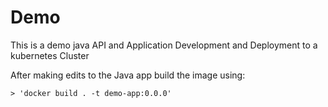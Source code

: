 # Demo

This is a demo java API and Application Development and Deployment to a kubernetes Cluster 

After making edits to the Java app build the image using: 

    > 'docker build . -t demo-app:0.0.0'